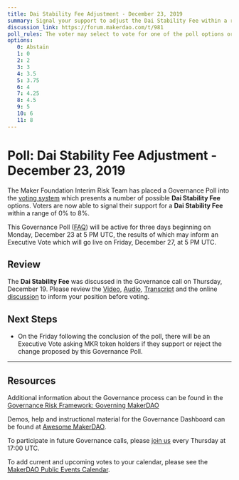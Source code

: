 ```yaml
---
title: Dai Stability Fee Adjustment - December 23, 2019
summary: Signal your support to adjust the Dai Stability Fee within a range of 0% to 8%
discussion_link: https://forum.makerdao.com/t/981
poll_rules: The voter may select to vote for one of the poll options or they may elect to abstain from the poll entirely
options:
   0: Abstain
   1: 0
   2: 2
   3: 3
   4: 3.5
   5: 3.75
   6: 4
   7: 4.25
   8: 4.5
   9: 5
   10: 6
   11: 8
---
```

# Poll: Dai Stability Fee Adjustment - December 23, 2019

The Maker Foundation Interim Risk Team has placed a Governance Poll into the [voting system](https://vote.makerdao.com/polling) which presents a number of possible **Dai Stability Fee** options. Voters are now able to signal their support for a **Dai Stability Fee** within a range of 0% to 8%.

This Governance Poll ([FAQ](https://community-development.makerdao.com/makerdao-scd-faqs/scd-faqs/governance)) will be active for three days beginning on Monday, December 23 at 5 PM UTC, the results of which may inform an Executive Vote which will go live on Friday, December 27, at 5 PM UTC.

## Review

The **Dai Stability Fee** was discussed in the Governance call on Thursday, December 19. Please review the [Video](https://www.youtube.com/playlist?list=PLLzkWCj8ywWNq5-90-Id6VPSsrk4OWVan), [Audio](https://soundcloud.com/makerdao/sets/governance-and-risk), [Transcript](https://community-development.makerdao.com/governance/governance-and-risk-meetings/transcripts) and the online [discussion](https://forum.makerdao.com/c/governance) to inform your position before voting.

## Next Steps

* On the Friday following the conclusion of the poll, there will be an Executive Vote asking MKR token holders if they support or reject the change proposed by this Governance Poll.

---

## Resources

Additional information about the Governance process can be found in the [Governance Risk Framework: Governing MakerDAO](https://community-development.makerdao.com/governance/governance-risk-framework)

Demos, help and instructional material for the Governance Dashboard can be found at [Awesome MakerDAO](https://awesome.makerdao.com/#voting).

To participate in future Governance calls, please [join us](https://community-development.makerdao.com/governance/governance-and-risk-meetings) every Thursday at 17:00 UTC.

To add current and upcoming votes to your calendar, please see the [MakerDAO Public Events Calendar](https://calendar.google.com/calendar/embed?src=makerdao.com_3efhm2ghipksegl009ktniomdk%40group.calendar.google.com&ctz=America%2FLos_Angeles).
